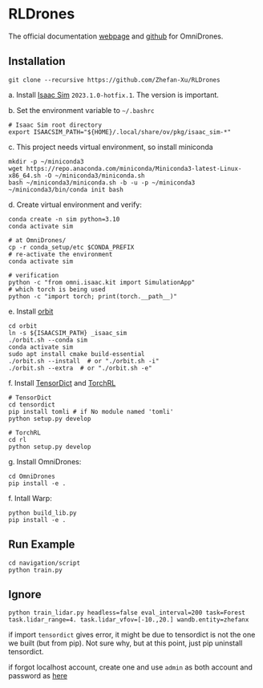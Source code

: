 # RLDrones
The official documentation [webpage](https://omnidrones.readthedocs.io/en/latest/installation.html) and [github](https://github.com/btx0424/OmniDrones) for OmniDrones.

## Installation
```
git clone --recursive https://github.com/Zhefan-Xu/RLDrones
```

a. Install [Isaac Sim](https://docs.omniverse.nvidia.com/isaacsim/latest/installation/install_workstation.html) ```2023.1.0-hotfix.1```. The version is important.

b. Set the environment variable to ```~/.bashrc```
```
# Isaac Sim root directory
export ISAACSIM_PATH="${HOME}/.local/share/ov/pkg/isaac_sim-*"
```

c. This project needs virtual environment, so install miniconda
```
mkdir -p ~/miniconda3
wget https://repo.anaconda.com/miniconda/Miniconda3-latest-Linux-x86_64.sh -O ~/miniconda3/miniconda.sh
bash ~/miniconda3/miniconda.sh -b -u -p ~/miniconda3
~/miniconda3/bin/conda init bash
```

d. Create virtual environment and verify:
```
conda create -n sim python=3.10
conda activate sim

# at OmniDrones/
cp -r conda_setup/etc $CONDA_PREFIX
# re-activate the environment
conda activate sim

# verification
python -c "from omni.isaac.kit import SimulationApp"
# which torch is being used
python -c "import torch; print(torch.__path__)"
```

e. Install [orbit]([https://github.com/Zhefan-Xu/warp.git](https://github.com/Zhefan-Xu/orbit?tab=readme-ov-file))
```
cd orbit
ln -s ${ISAACSIM_PATH} _isaac_sim
./orbit.sh --conda sim
conda activate sim
sudo apt install cmake build-essential
./orbit.sh --install  # or "./orbit.sh -i"
./orbit.sh --extra  # or "./orbit.sh -e"
```

f. Install [TensorDict](https://github.com/Zhefan-Xu/tensordict) and [TorchRL](https://github.com/Zhefan-Xu/rl)
```
# TensorDict
cd tensordict
pip install tomli # if No module named 'tomli'
python setup.py develop

# TorchRL
cd rl
python setup.py develop
```

g. Install OmniDrones:
```
cd OmniDrones
pip install -e .
```

f. Intall Warp:
```
python build_lib.py
pip install -e .
```
## Run Example

```
cd navigation/script
python train.py
```

## Ignore
```
python train_lidar.py headless=false eval_interval=200 task=Forest task.lidar_range=4. task.lidar_vfov=[-10.,20.] wandb.entity=zhefanx
```

if import ```tensordict``` gives error, it might be due to tensordict is not the one we built (but from pip). Not sure why, but at this point, just pip uninstall tensordict.

if forgot localhost account, create one and use ```admin``` as both account and password as [here](https://forums.developer.nvidia.com/t/cannot-log-into-localhost-nucleus-wrong-credentials-or-the-user-does-not-exist/272431/2)
